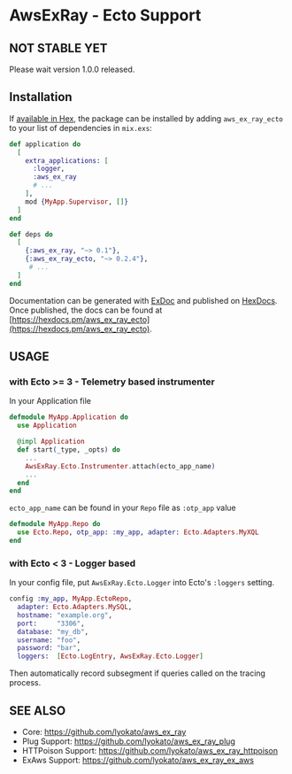 # AwsExRay - Ecto Support

## NOT STABLE YET

Please wait version 1.0.0 released.

## Installation

If [available in Hex](https://hex.pm/docs/publish), the package can be installed
by adding `aws_ex_ray_ecto` to your list of dependencies in `mix.exs`:

```elixir
def application do
  [
    extra_applications: [
      :logger,
      :aws_ex_ray
      # ...
    ],
    mod {MyApp.Supervisor, []}
  ]
end

def deps do
  [
    {:aws_ex_ray, "~> 0.1"},
    {:aws_ex_ray_ecto, "~> 0.2.4"},
     # ...
  ]
end
```

Documentation can be generated with [ExDoc](https://github.com/elixir-lang/ex_doc)
and published on [HexDocs](https://hexdocs.pm). Once published, the docs can
be found at [https://hexdocs.pm/aws_ex_ray_ecto](https://hexdocs.pm/aws_ex_ray_ecto).

## USAGE

### with Ecto >= 3 - Telemetry based instrumenter

In your Application file

```elixir
defmodule MyApp.Application do
  use Application

  @impl Application
  def start(_type, _opts) do
    ...
    AwsExRay.Ecto.Instrumenter.attach(ecto_app_name)
    ...
  end
end
```

`ecto_app_name` can be found in your `Repo` file as `:otp_app` value

```elixir
defmodule MyApp.Repo do
  use Ecto.Repo, otp_app: :my_app, adapter: Ecto.Adapters.MyXQL
end
```

### with Ecto < 3 - Logger based

In your config file,
put `AwsExRay.Ecto.Logger` into Ecto's `:loggers` setting.

```elixir
config :my_app, MyApp.EctoRepo,
  adapter: Ecto.Adapters.MySQL,
  hostname: "example.org",
  port:     "3306",
  database: "my_db",
  username: "foo",
  password: "bar",
  loggers:  [Ecto.LogEntry, AwsExRay.Ecto.Logger]
```

Then automatically record subsegment if queries called on the tracing process.

## SEE ALSO

- Core: https://github.com/lyokato/aws_ex_ray
- Plug Support: https://github.com/lyokato/aws_ex_ray_plug
- HTTPoison Support: https://github.com/lyokato/aws_ex_ray_httpoison
- ExAws Support: https://github.com/lyokato/aws_ex_ray_ex_aws

